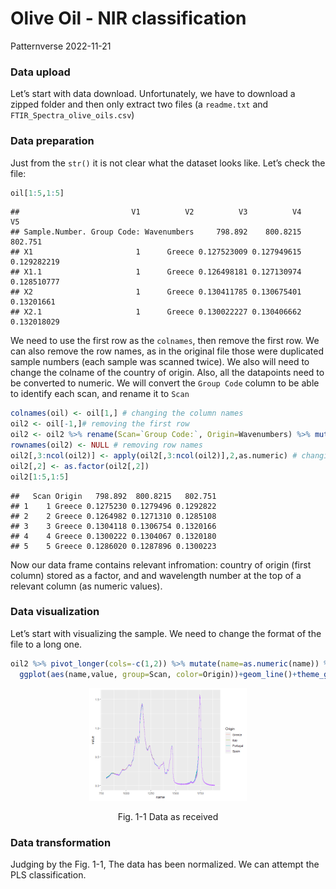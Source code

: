 Olive Oil - NIR classification
================
Patternverse
2022-11-21

### Data upload

Let’s start with data download. Unfortunately, we have to download a
zipped folder and then only extract two files (a `readme.txt` and
`FTIR_Spectra_olive_oils.csv`)

### Data preparation

Just from the `str()` it is not clear what the dataset looks like. Let’s
check the file:

``` r
oil[1:5,1:5]
```

    ##                         V1          V2          V3          V4          V5
    ## Sample.Number. Group Code: Wavenumbers     798.892    800.8215     802.751
    ## X1                       1      Greece 0.127523009 0.127949615 0.129282219
    ## X1.1                     1      Greece 0.126498181 0.127130974 0.128510777
    ## X2                       1      Greece 0.130411785 0.130675401  0.13201661
    ## X2.1                     1      Greece 0.130022227 0.130406662 0.132018029

We need to use the first row as the `colnames`, then remove the first
row. We can also remove the row names, as in the original file those
were duplicated sample numbers (each sample was scanned twice). We also
will need to change the colname of the country of origin. Also, all the
datapoints need to be converted to numeric. We will convert the
`Group Code` column to be able to identify each scan, and rename it to
`Scan`

``` r
colnames(oil) <- oil[1,] # changing the column names
oil2 <- oil[-1,]# removing the first row
oil2 <- oil2 %>% rename(Scan=`Group Code:`, Origin=Wavenumbers) %>% mutate(Scan=1:120)# renaming two columns; Scan column will have unique numbers
rownames(oil2) <- NULL # removing row names
oil2[,3:ncol(oil2)] <- apply(oil2[,3:ncol(oil2)],2,as.numeric) # changing the class of NIR data
oil2[,2] <- as.factor(oil2[,2])
oil2[1:5,1:5]
```

    ##   Scan Origin   798.892  800.8215   802.751
    ## 1    1 Greece 0.1275230 0.1279496 0.1292822
    ## 2    2 Greece 0.1264982 0.1271310 0.1285108
    ## 3    3 Greece 0.1304118 0.1306754 0.1320166
    ## 4    4 Greece 0.1300222 0.1304067 0.1320180
    ## 5    5 Greece 0.1286020 0.1287896 0.1300223

Now our data frame contains relevant infromation: country of origin
(first column) stored as a factor, and and wavelength number at the top
of a relevant column (as numeric values).

### Data visualization

Let’s start with visualizing the sample. We need to change the format of
the file to a long one.

``` r
oil2 %>% pivot_longer(cols=-c(1,2)) %>% mutate(name=as.numeric(name)) %>% 
  ggplot(aes(name,value, group=Scan, color=Origin))+geom_line()+theme_gray()
```

<div class="figure" style="text-align: center">

<img src="Fig1-1-1.png" alt="Fig. 1-1 Data as received" width="50%" />
<p class="caption">
Fig. 1-1 Data as received
</p>

</div>

### Data transformation

Judging by the Fig. 1-1, The data has been normalized. We can attempt
the PLS classification.

